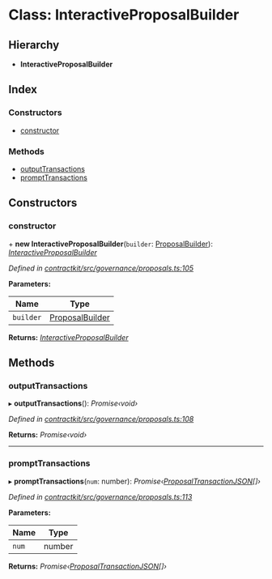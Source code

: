 # Class: InteractiveProposalBuilder

## Hierarchy

* **InteractiveProposalBuilder**

## Index

### Constructors

* [constructor](_governance_proposals_.interactiveproposalbuilder.md#constructor)

### Methods

* [outputTransactions](_governance_proposals_.interactiveproposalbuilder.md#outputtransactions)
* [promptTransactions](_governance_proposals_.interactiveproposalbuilder.md#prompttransactions)

## Constructors

###  constructor

\+ **new InteractiveProposalBuilder**(`builder`: [ProposalBuilder](_governance_proposals_.proposalbuilder.md)): *[InteractiveProposalBuilder](_governance_proposals_.interactiveproposalbuilder.md)*

*Defined in [contractkit/src/governance/proposals.ts:105](https://github.com/celo-org/celo-monorepo/blob/master/packages/contractkit/src/governance/proposals.ts#L105)*

**Parameters:**

Name | Type |
------ | ------ |
`builder` | [ProposalBuilder](_governance_proposals_.proposalbuilder.md) |

**Returns:** *[InteractiveProposalBuilder](_governance_proposals_.interactiveproposalbuilder.md)*

## Methods

###  outputTransactions

▸ **outputTransactions**(): *Promise‹void›*

*Defined in [contractkit/src/governance/proposals.ts:108](https://github.com/celo-org/celo-monorepo/blob/master/packages/contractkit/src/governance/proposals.ts#L108)*

**Returns:** *Promise‹void›*

___

###  promptTransactions

▸ **promptTransactions**(`num`: number): *Promise‹[ProposalTransactionJSON](../interfaces/_governance_proposals_.proposaltransactionjson.md)[]›*

*Defined in [contractkit/src/governance/proposals.ts:113](https://github.com/celo-org/celo-monorepo/blob/master/packages/contractkit/src/governance/proposals.ts#L113)*

**Parameters:**

Name | Type |
------ | ------ |
`num` | number |

**Returns:** *Promise‹[ProposalTransactionJSON](../interfaces/_governance_proposals_.proposaltransactionjson.md)[]›*
